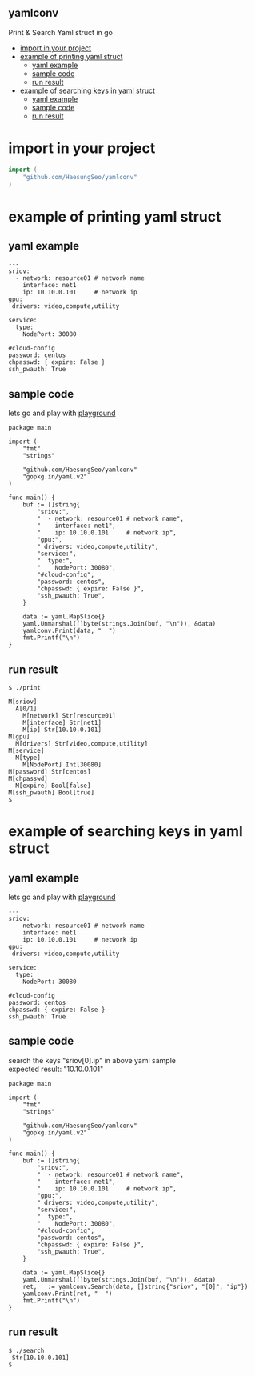 yamlconv
---
Print & Search Yaml struct in go
- [import in your project](#import-in-your-project)
- [example of printing yaml struct](#example-of-printing-yaml-struct)
  - [yaml example](#yaml-example)
  - [sample code](#sample-code)
  - [run result](#run-result)
- [example of searching keys in yaml struct](#example-of-searching-keys-in-yaml-struct)
  - [yaml example](#yaml-example-1)
  - [sample code](#sample-code-1)
  - [run result](#run-result-1)


# import in your project
```go
import (
    "github.com/HaesungSeo/yamlconv"
)
```

# example of printing yaml struct
## yaml example
```
---
sriov:
  - network: resource01 # network name
    interface: net1
    ip: 10.10.0.101     # network ip
gpu:
 drivers: video,compute,utility

service:
  type:
    NodePort: 30080

#cloud-config
password: centos
chpasswd: { expire: False }
ssh_pwauth: True
```

## sample code
lets go and play with [playground](https://go.dev/play/p/gPU6zdlDP7R)
```
package main

import (
    "fmt"
    "strings"

    "github.com/HaesungSeo/yamlconv"
    "gopkg.in/yaml.v2"
)

func main() {
    buf := []string{
        "sriov:",
        "  - network: resource01 # network name",
        "    interface: net1",
        "    ip: 10.10.0.101     # network ip",
        "gpu:",
        " drivers: video,compute,utility",
        "service:",
        "  type:",
        "    NodePort: 30080",
        "#cloud-config",
        "password: centos",
        "chpasswd: { expire: False }",
        "ssh_pwauth: True",
    }

    data := yaml.MapSlice{}
    yaml.Unmarshal([]byte(strings.Join(buf, "\n")), &data)
    yamlconv.Print(data, "  ")
    fmt.Printf("\n")
}
```

## run result
```
$ ./print

M[sriov]
  A[0/1]
    M[network] Str[resource01]
    M[interface] Str[net1]
    M[ip] Str[10.10.0.101]
M[gpu]
  M[drivers] Str[video,compute,utility]
M[service]
  M[type]
    M[NodePort] Int[30080]
M[password] Str[centos]
M[chpasswd]
  M[expire] Bool[false]
M[ssh_pwauth] Bool[true]
$
```

# example of searching keys in yaml struct
## yaml example
lets go and play with [playground](https://go.dev/play/p/85ICpvMjTua)
```
---
sriov:
  - network: resource01 # network name
    interface: net1
    ip: 10.10.0.101     # network ip
gpu:
 drivers: video,compute,utility

service:
  type:
    NodePort: 30080

#cloud-config
password: centos
chpasswd: { expire: False }
ssh_pwauth: True
```

## sample code
search the keys "sriov[0].ip" in above yaml sample<br>
expected result: "10.10.0.101"
```
package main

import (
	"fmt"
	"strings"

	"github.com/HaesungSeo/yamlconv"
	"gopkg.in/yaml.v2"
)

func main() {
	buf := []string{
		"sriov:",
		"  - network: resource01 # network name",
		"    interface: net1",
		"    ip: 10.10.0.101     # network ip",
		"gpu:",
		" drivers: video,compute,utility",
		"service:",
		"  type:",
		"    NodePort: 30080",
		"#cloud-config",
		"password: centos",
		"chpasswd: { expire: False }",
		"ssh_pwauth: True",
	}

	data := yaml.MapSlice{}
	yaml.Unmarshal([]byte(strings.Join(buf, "\n")), &data)
	ret, _ := yamlconv.Search(data, []string{"sriov", "[0]", "ip"})
	yamlconv.Print(ret, "  ")
	fmt.Printf("\n")
}
```

## run result
```
$ ./search
 Str[10.10.0.101]
$
```
